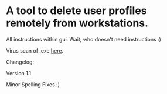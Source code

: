 # A tool to delete user profiles remotely from workstations.

All instructions within gui. Wait, who doesn't need instructions :)

Virus scan of .exe [here](https://www.virustotal.com/#/file/4e74fa266fe4bb7f305805b5feffbf7f043e598b2c14328feba45cfd4524f12d/detection).


Changelog:

Version 1.1

Minor Spelling Fixes :)
